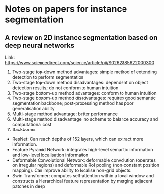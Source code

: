 # Notes on papers for instance segmentation

## A review on 2D instance segmentation based on deep neural networks
Link: https://www.sciencedirect.com/science/article/pii/S0262885622000300
1. Two-stage top-down method advantages: simple method of extending detection to perform segmentation
2. Two-stage top-down method disadvantages: dependent on object detection results; do not conform to human intuition
3. Two-stage bottom-up method advantages: conform to human intuition
4. Two-stage bottom-up method disadvantages: requires good semantic segmentation backbone; post-processing method has poor generalisation ability
5. Multi-stage method advantage: better performance
6. Multi-stage method disadvantage: no scheme to balance accuracy and computational cost
7. Backbones
* ResNet: Can reach depths of 152 layers, which can extract more information. 
* Feature Pyramid Network: integrates high-level semantic information and low-level localisation information
* Deformable Convolutional Network: deformable convolution (operates on irregular regions) and deformable RoI pooling (non-constant position mapping). Can improve ability to localise non-grid objects.
* Swin Transformer: computes self-attention within a local window and constructs a hierarchical feature representation by merging adjacent patches in deep

